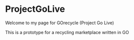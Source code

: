 # ProjectGoLive
Welcome to my page for GOrecycle (Project Go Live)

This is a prototype for a recycling marketplace written in GO

